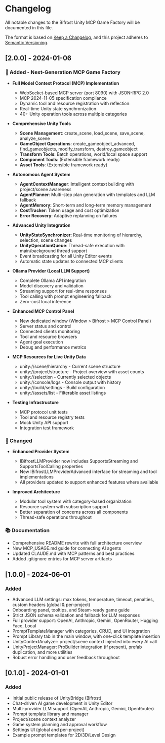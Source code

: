 # Changelog

All notable changes to the Bifrost Unity MCP Game Factory will be documented in this file.

The format is based on [Keep a Changelog](https://keepachangelog.com/en/1.0.0/),
and this project adheres to [Semantic Versioning](https://semver.org/spec/v2.0.0.html).

## [2.0.0] - 2024-01-06

### 🚀 Added - Next-Generation MCP Game Factory

- **Full Model Context Protocol (MCP) Implementation**
  - WebSocket-based MCP server (port 8090) with JSON-RPC 2.0
  - MCP 2024-11-05 specification compliance
  - Dynamic tool and resource registration with reflection
  - Real-time Unity state synchronization
  - 40+ Unity operation tools across multiple categories
  
- **Comprehensive Unity Tools**
  - **Scene Management**: create_scene, load_scene, save_scene, analyze_scene
  - **GameObject Operations**: create_gameobject_advanced, find_gameobjects, modify_transform, destroy_gameobject
  - **Transform Tools**: Batch operations, world/local space support
  - **Component Tools**: (Extensible framework ready)
  - **Asset Tools**: (Extensible framework ready)
  
- **Autonomous Agent System**
  - **AgentContextManager**: Intelligent context building with project/scene awareness
  - **AgentPlanner**: Multi-step plan generation with templates and LLM fallback
  - **AgentMemory**: Short-term and long-term memory management
  - **CostTracker**: Token usage and cost optimization
  - **Error Recovery**: Adaptive replanning on failures
  
- **Advanced Unity Integration**
  - **UnityStateSynchronizer**: Real-time monitoring of hierarchy, selection, scene changes
  - **UnityOperationQueue**: Thread-safe execution with main/background thread support
  - Event broadcasting for all Unity Editor events
  - Automatic state updates to connected MCP clients
  
- **Ollama Provider (Local LLM Support)**
  - Complete Ollama API integration
  - Model discovery and validation
  - Streaming support for real-time responses
  - Tool calling with prompt engineering fallback
  - Zero-cost local inference
  
- **Enhanced MCP Control Panel**
  - New dedicated window (Window > Bifrost > MCP Control Panel)
  - Server status and control
  - Connected clients monitoring
  - Tool and resource browsers
  - Agent goal execution
  - Debug and performance metrics
  
- **MCP Resources for Live Unity Data**
  - unity://scene/hierarchy - Current scene structure
  - unity://project/structure - Project overview with asset counts
  - unity://selection - Currently selected objects
  - unity://console/logs - Console output with history
  - unity://build/settings - Build configuration
  - unity://assets/list - Filterable asset listings
  
- **Testing Infrastructure**
  - MCP protocol unit tests
  - Tool and resource registry tests
  - Mock Unity API support
  - Integration test framework

### 🔄 Changed

- **Enhanced Provider System**
  - IBifrostLLMProvider now includes SupportsStreaming and SupportsToolCalling properties
  - New IBifrostLLMProviderAdvanced interface for streaming and tool implementations
  - All providers updated to support enhanced features where available
  
- **Improved Architecture**
  - Modular tool system with category-based organization
  - Resource system with subscription support
  - Better separation of concerns across all components
  - Thread-safe operations throughout

### 📚 Documentation

- Comprehensive README rewrite with full architecture overview
- New MCP_USAGE.md guide for connecting AI agents
- Updated CLAUDE.md with MCP patterns and best practices
- Added .gitignore entries for MCP server artifacts

## [1.0.0] - 2024-06-01

### Added

- Advanced LLM settings: max tokens, temperature, timeout, penalties, custom headers (global & per-project)
- Onboarding panel, tooltips, and Steam-ready game guide
- Strict JSON schema validation and fallback for LLM responses
- Full provider support: OpenAI, Anthropic, Gemini, OpenRouter, Hugging Face, Local
- PromptTemplateManager with categories, CRUD, and UI integration
- Prompt Library tab in the main window, with one-click template insertion
- UnityContextAnalyzer: project/scene context injected into every AI call
- UnityProjectManager: ProBuilder integration (if present), prefab duplication, and more utilities
- Robust error handling and user feedback throughout

## [0.1.0] - 2024-01-01

### Added

- Initial public release of UnityBridge (Bifrost)
- Chat-driven AI game development in Unity Editor
- Multi-provider LLM support (OpenAI, Anthropic, Gemini, OpenRouter)
- Prompt template library and manager
- Project/scene context analyzer
- Game system planning and approval workflow
- Settings UI (global and per-project)
- Example prompt templates for 2D/3D/Level Design
